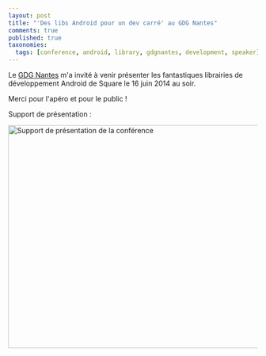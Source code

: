 ```yaml
---
layout: post
title: "'Des libs Android pour un dev carré' au GDG Nantes"
comments: true
published: true
taxonomies: 
  tags: [conference, android, library, gdgnantes, development, speaker]
---
```


Le [GDG Nantes](http://gdgnantes.com) m'a invité à venir présenter les fantastiques librairies de développement Android de Square le 16 juin 2014 au soir.

Merci pour l'apéro et pour le public !

Support de présentation :

[<img src="/images/prez-gdgnantes-2014-lib-android/cover.png" width="700" height="450" alt='Support de présentation de la conférence'>](http://blog.dlecan.com/lib-android-dev-carre/prez/)
